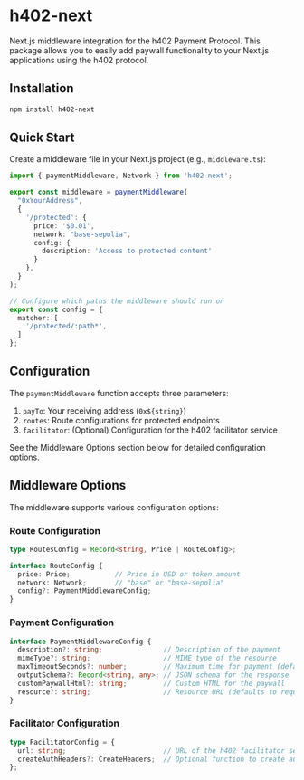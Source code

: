 # h402-next

Next.js middleware integration for the h402 Payment Protocol. This package allows you to easily add paywall functionality to your Next.js applications using the h402 protocol.

## Installation

```bash
npm install h402-next
```

## Quick Start

Create a middleware file in your Next.js project (e.g., `middleware.ts`):

```typescript
import { paymentMiddleware, Network } from 'h402-next';

export const middleware = paymentMiddleware(
  "0xYourAddress",
  {
    '/protected': {
      price: '$0.01',
      network: "base-sepolia",
      config: {
        description: 'Access to protected content'
      }
    },
  }
);

// Configure which paths the middleware should run on
export const config = {
  matcher: [
    '/protected/:path*',
  ]
};
```

## Configuration

The `paymentMiddleware` function accepts three parameters:

1. `payTo`: Your receiving address (`0x${string}`)
2. `routes`: Route configurations for protected endpoints
3. `facilitator`: (Optional) Configuration for the h402 facilitator service

See the Middleware Options section below for detailed configuration options.

## Middleware Options

The middleware supports various configuration options:

### Route Configuration

```typescript
type RoutesConfig = Record<string, Price | RouteConfig>;

interface RouteConfig {
  price: Price;           // Price in USD or token amount
  network: Network;       // "base" or "base-sepolia"
  config?: PaymentMiddlewareConfig;
}
```

### Payment Configuration

```typescript
interface PaymentMiddlewareConfig {
  description?: string;               // Description of the payment
  mimeType?: string;                  // MIME type of the resource
  maxTimeoutSeconds?: number;         // Maximum time for payment (default: 60)
  outputSchema?: Record<string, any>; // JSON schema for the response
  customPaywallHtml?: string;         // Custom HTML for the paywall
  resource?: string;                  // Resource URL (defaults to request URL)
}
```

### Facilitator Configuration

```typescript
type FacilitatorConfig = {
  url: string;                        // URL of the h402 facilitator service
  createAuthHeaders?: CreateHeaders;  // Optional function to create authentication headers
};
```
